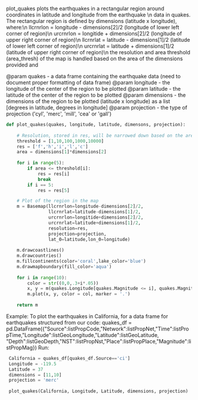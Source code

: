 plot_quakes plots the earthquakes in a rectangular region around coordinates in latitude and longitude from the earthquake \n
data in quakes. The rectangular region is defined by dimensions (latitude x longitude), where:\n
      llcrnrlon = longitude - dimensions[2]/2 (longitude of lower left corner of region)\n
      urcrnrlon = longitide + dimensions[2]/2 (longitude of upper right corner of region)\n
      llcrnrlat = latitude - dimensions[1]/2 (latitude of lower left corner of region)\n
      urcrnrlat = latitude + dimensions[1]/2 (latitude of upper right corner of region)\n
the resolution and area threshold (area_thresh) of the map is handled based on the area of the dimensions provided and

@param quakes - a data frame containing the earthquake data (need to document proper formatting of data frame)
@param longitude - the longitude of the center of the region to be plotted
@param latitude - the latitude of the center of the region to be plotted
@param dimensions - the dimensions of the region to be plotted (latitude x longitude) as a list [degrees in latitude, degrees in longitude]
@param projection - the type of projection ('cyl', 'merc', 'mill', 'cea' or 'gall')

```python
def plot_quakes(quakes, longitude, latitude, dimensons, projection):
    
    # Resolution, stored in res, will be narrowed down based on the area of the dimensions provided
    threshold = [1,10,100,1000,10000]
    res = ['f','h','i','l','c']
    area = dimensions[1]*dimensions[2]
    
    for i in range(5):
        if area <= threshold[i]:
            res = res[i]
            break
        if i == 5:
            res = res[5]

    # Plot of the region in the map 
    m = Basemap(llcrnrlon=longitude-dimensions[2]/2,
                llcrnrlat=latitude-dimensions[1]/2,
                urcrnrlon=longitide+dimensions[2]/2,
                urcrnrlat=latitude+dimensions[1]/2,
                resolution=res,
                projection=projection,
                lat_0=latitude,lon_0=longitude)
				
    m.drawcoastlines()
    m.drawcountries()
    m.fillcontinents(color='coral',lake_color='blue')
    m.drawmapboundary(fill_color='aqua')
	
    for i in range(10):
        color = str((0,0,.3+i*.05))
        x, y = m(quakes.Longitude[quakes.Magnitude <= i], quakes.Magnitude[quakes.Depth <= i])	
        m.plot(x, y, color = col, marker = '.')
	
    return m
```    
    
Example:
To plot the earthquakes in California, for a data frame for earthquakes structured from our code:
	quakes_df = pd.DataFrame({"Source":listPropCode,"Network":listPropNet,"Time":listPropTime,"Longitude":listGeoLongitude,"Latitude":listGeoLatitude,
	"Depth":listGeoDepth,"NST":listPropNst,"Place":listPropPlace,"Magnitude":listPropMag})
 Run:
```python
 California = quakes_df[quakes_df.Source=='ci']
 Longitude = -119.5
 Latitude = 37
 dimensions = [11,10]
 projection = 'merc'
 
 plot_quakes(California, Longitude, Latitude, dimensions, projection)
```
